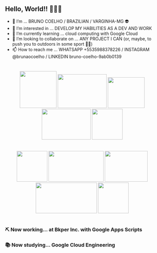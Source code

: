 ## Hello, World!! 🤣🤣🙊

- 👋 I’m ... BRUNO COELHO / BRAZILIAN / VARGINHA-MG 👽
- 👀 I’m interested in ... DEVELOP MY HABILITIES AS A DEV AND WORK
- 🌱 I’m currently learning ... cloud computing with Google Cloud
- 💞️ I’m looking to collaborate on ... ANY PROJECT I CAN (or, maybe, to push you to outdoors in some sport 👊😉)
- 📫 How to reach me ... WHATSAPP +5535988378226 / INSTAGRAM @brunaocoelho / LINKEDIN bruno-coelho-9ab0b0139
#

<p align="center">
  
<img src="https://pluralsight2.imgix.net/paths/images/swift-ae81d7c6b0.png" width="120" height="120"/>
<img src="https://www.svgrepo.com/show/327388/logo-react.svg" width="160" height="110"/>
<img src="https://seeklogo.com/images/D/docker-logo-CF97D0124B-seeklogo.com.png" width="120" height="100"/>
<img src="https://cdn.jsdelivr.net/gh/devicons/devicon/icons/nodejs/nodejs-original-wordmark.svg" width="160" height="100"/>
<img src="https://cdn.auth0.com/blog/testing-react-with-jest/logo.png" width="100" height="100"/>
<br/>
<br/>
<br/>
<img src="https://cdn.jsdelivr.net/gh/devicons/devicon/icons/vuejs/vuejs-original-wordmark.svg" width="100" height="100"/>
<img src="https://cdn.jsdelivr.net/gh/devicons/devicon/icons/javascript/javascript-original.svg" width="180" height="100"/>
<img src="https://logos-world.net/wp-content/uploads/2021/02/Google-Cloud-Emblem.png" width="140" height="100"/>
<img src="https://cdn.jsdelivr.net/gh/devicons/devicon/icons/mysql/mysql-original.svg" width="200" height="100"/>
<img src="https://upload.wikimedia.org/wikipedia/commons/thumb/4/4c/Typescript_logo_2020.svg/1024px-Typescript_logo_2020.svg.png" width="100" height="100"/>


</p>
  
#

### ⛏️ Now working... at Bkper Inc. with Google Apps Scripts 

### 📚 Now studying... Google Cloud Engineering

